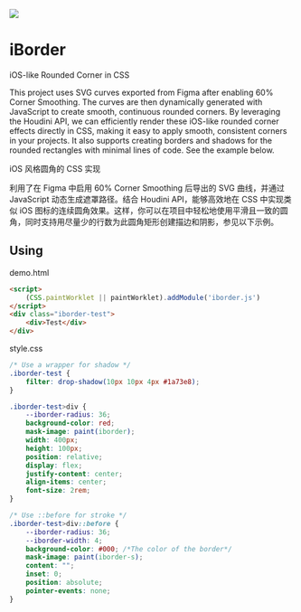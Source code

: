 ![](https://github.com/1-Dot/iBorder-Corner-Smoothing/blob/main/demo2.png?raw=true)

# iBorder
iOS-like Rounded Corner in CSS

This project uses SVG curves exported from Figma after enabling 60% Corner Smoothing. The curves are then dynamically generated with JavaScript to create smooth, continuous rounded corners. By leveraging the Houdini API, we can efficiently render these iOS-like rounded corner effects directly in CSS, making it easy to apply smooth, consistent corners in your projects. It also supports creating borders and shadows for the rounded rectangles with minimal lines of code. See the example below.

iOS 风格圆角的 CSS 实现

利用了在 Figma 中启用 60% Corner Smoothing 后导出的 SVG 曲线，并通过 JavaScript 动态生成遮罩路径。结合 Houdini API，能够高效地在 CSS 中实现类似 iOS 图标的连续圆角效果。这样，你可以在项目中轻松地使用平滑且一致的圆角，同时支持用尽量少的行数为此圆角矩形创建描边和阴影，参见以下示例。

## Using

demo.html

```html
<script>
    (CSS.paintWorklet || paintWorklet).addModule('iborder.js')
</script>
<div class="iborder-test">
    <div>Test</div>
</div>
```

style.css

```css
/* Use a wrapper for shadow */
.iborder-test {
    filter: drop-shadow(10px 10px 4px #1a73e8);
}

.iborder-test>div {
    --iborder-radius: 36;
    background-color: red;
    mask-image: paint(iborder);
    width: 400px;
    height: 100px;
    position: relative;
    display: flex;
    justify-content: center;
    align-items: center;
    font-size: 2rem;
}

/* Use ::before for stroke */
.iborder-test>div::before {
    --iborder-radius: 36;
    --iborder-width: 4;
    background-color: #000; /*The color of the border*/
    mask-image: paint(iborder-s);
    content: "";
    inset: 0;
    position: absolute;
    pointer-events: none;
}
```
